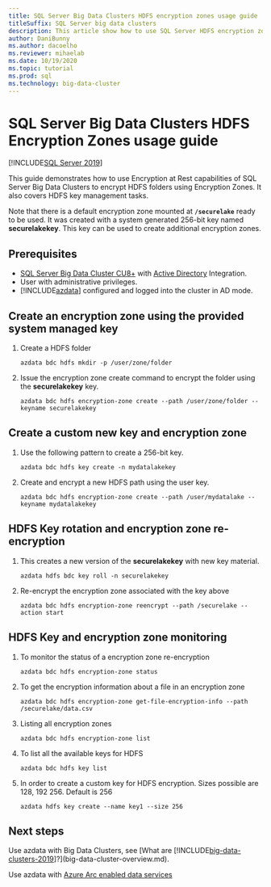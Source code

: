 ```yaml
---
title: SQL Server Big Data Clusters HDFS encryption zones usage guide
titleSuffix: SQL Server big data clusters
description: This article show how to use SQL Server HDFS encryption zones feature of BDC
author: DaniBunny
ms.author: dacoelho
ms.reviewer: mihaelab
ms.date: 10/19/2020
ms.topic: tutorial
ms.prod: sql
ms.technology: big-data-cluster
---
```


# SQL Server Big Data Clusters HDFS Encryption Zones usage guide

[!INCLUDE[SQL Server 2019](../includes/applies-to-version/sqlserver2019.md)]

This guide demonstrates how to use Encryption at Rest capabilities of SQL Server Big Data Clusters to encrypt HDFS folders using Encryption Zones. It also covers HDFS key management tasks.

Note that there is a default encryption zone mounted at __```/securelake```__ ready to be used. It was created with a system generated 256-bit key named __securelakekey__. This key can be used to create additional encryption zones.

## <a id="prereqs"></a> Prerequisites

- [SQL Server Big Data Cluster CU8+](release-notes-big-data-cluster.md) with [Active Directory](active-directory-prerequisites.md) Integration.
- User with administrative privileges.
- [!INCLUDE[azdata](../includes/azure-data-cli-azdata.md)] configured and logged into the cluster in AD mode.

## Create an encryption zone using the provided system managed key

1. Create a HDFS folder

   ```console
   azdata bdc hdfs mkdir -p /user/zone/folder
   ```

1. Issue the encryption zone create command to encrypt the folder using the __securelakekey__ key.

   ```console
   azdata bdc hdfs encryption-zone create --path /user/zone/folder --keyname securelakekey
   ```

## Create a custom new key and encryption zone

1. Use the following pattern to create a 256-bit key.

   ```console
   azdata bdc hdfs key create -n mydatalakekey
   ```

1. Create and encrypt a new HDFS path using the user key.

   ```console
   azdata bdc hdfs encryption-zone create --path /user/mydatalake --keyname mydatalakekey
   ```

## HDFS Key rotation and encryption zone re-encryption

1. This creates a new version of the __securelakekey__ with new key material.

   ```console
   azdata hdfs bdc key roll -n securelakekey
   ```

1. Re-encrypt the encryption zone associated with the key above

   ```console
   azdata bdc hdfs encryption-zone reencrypt --path /securelake --action start
   ```

## HDFS Key and encryption zone monitoring

1. To monitor the status of a encryption zone re-encryption 

   ```console
   azdata bdc hdfs encryption-zone status
   ```

1. To get the encryption information about a file in an encryption zone

   ```console
   azdata bdc hdfs encryption-zone get-file-encryption-info --path /securelake/data.csv
   ```

1. Listing all encryption zones

   ```console
   azdata bdc hdfs encryption-zone list
   ```

1. To list all the available keys for HDFS

   ```console
   azdata bdc hdfs key list
   ```

1. In order to create a custom key for HDFS encryption. Sizes possible are 128, 192 256. Default is 256

   ```console
   azdata hdfs key create --name key1 --size 256
   ```

## Next steps

Use azdata with Big Data Clusters, see [What are [!INCLUDE[big-data-clusters-2019](../includes/ssbigdataclusters-ver15.md)]?](big-data-cluster-overview.md).

Use azdata with [Azure Arc enabled data services](/azure/azure-arc/data/)
